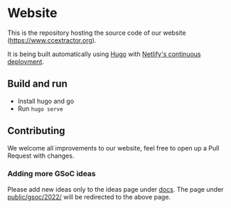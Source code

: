 # Website

This is the repository hosting the source code of our website (https://www.ccextractor.org).

It is being built automatically using [Hugo](https://gohugo.io/) with [Netlify's continuous deployment](https://gohugo.io/hosting-and-deployment/hosting-on-netlify/). 


## Build and run

- Install hugo and go
- Run `hugo serve` 


## Contributing

We welcome all improvements to our website, feel free to open up a Pull Request with changes.

### Adding more GSoC ideas
Please add new ideas only to the ideas page under [docs](content/docs/ideas_page_for_summer_of_code_2022.md). The page under [public/gsoc/2022/](content/public/gsoc/2022/ideas_page_for_summer_of_code_2022.md) will be redirected to the above page.


